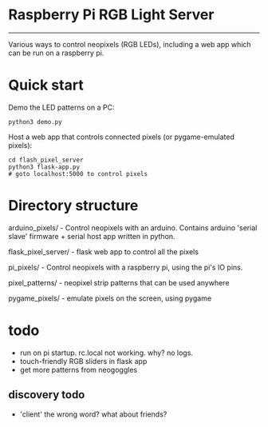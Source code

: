 # Raspberry Pi RGB Light Server
-------------------------------

Various ways to control neopixels (RGB LEDs), including a web app which can be run
on a raspberry pi.


# Quick start

Demo the LED patterns on a PC:

    python3 demo.py

Host a web app that controls connected pixels (or pygame-emulated pixels):

    cd flash_pixel_server
    python3 flask-app.py
    # goto localhost:5000 to control pixels


# Directory structure

arduino_pixels/
    - Control neopixels with an arduino. Contains arduino 'serial slave' firmware + serial host
      app written in python.

flask_pixel_server/
    - flask web app to control all the pixels

pi_pixels/
    - Control neopixels with a raspberry pi, using the pi's IO pins.

pixel_patterns/
    - neopixel strip patterns that can be used anywhere

pygame_pixels/
    - emulate pixels on the screen, using pygame


# todo

- run on pi startup. rc.local not working. why? no logs.
- touch-friendly RGB sliders in flask app
- get more patterns from neogoggles


## discovery todo

- 'client' the wrong word? what about friends?